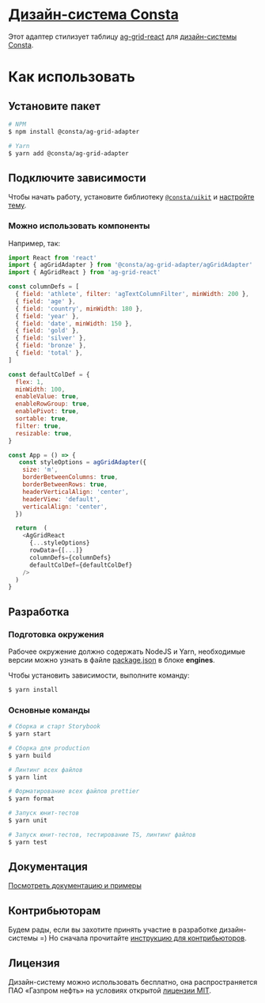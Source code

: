 # [Дизайн-система Consta](https://consta.design/)

Этот адаптер стилизует таблицу [ag-grid-react](https://www.ag-grid.com/react-data-grid/getting-started/) для [дизайн-системы Consta](https://consta.design/).

# Как использовать

## Установите пакет

```sh
# NPM
$ npm install @consta/ag-grid-adapter

# Yarn
$ yarn add @consta/ag-grid-adapter
```

## Подключите зависимости

Чтобы начать работу, установите библиотеку [`@consta/uikit`](https://www.npmjs.com/package/@consta/uikit) и [настройте тему](http://uikit.consta.design/?path=/docs/components-theme--playground).

### Можно использовать компоненты

Например, так:

```js
import React from 'react'
import { agGridAdapter } from '@consta/ag-grid-adapter/agGridAdapter'
import { AgGridReact } from 'ag-grid-react'

const columnDefs = [
  { field: 'athlete', filter: 'agTextColumnFilter', minWidth: 200 },
  { field: 'age' },
  { field: 'country', minWidth: 180 },
  { field: 'year' },
  { field: 'date', minWidth: 150 },
  { field: 'gold' },
  { field: 'silver' },
  { field: 'bronze' },
  { field: 'total' },
]

const defaultColDef = {
  flex: 1,
  minWidth: 100,
  enableValue: true,
  enableRowGroup: true,
  enablePivot: true,
  sortable: true,
  filter: true,
  resizable: true,
}

const App = () => {
   const styleOptions = agGridAdapter({
    size: 'm',
    borderBetweenColumns: true,
    borderBetweenRows: true,
    headerVerticalAlign: 'center',
    headerView: 'default',
    verticalAlign: 'center',
  })

  return  (
    <AgGridReact
      {...styleOptions}
      rowData={[...]}
      columnDefs={columnDefs}
      defaultColDef={defaultColDef}
    />
  )
}
```

## Разработка

### Подготовка окружения

Рабочее окружение должно содержать NodeJS и Yarn, необходимые версии можно узнать в файле [package.json](./package.json) в блоке **engines**.

Чтобы установить зависимости, выполните команду:

```sh
$ yarn install
```

### Основные команды

```sh
# Сборка и старт Storybook
$ yarn start

# Сборка для production
$ yarn build

# Линтинг всех файлов
$ yarn lint

# Форматирование всех файлов prettier
$ yarn format

# Запуск юнит-тестов
$ yarn unit

# Запуск юнит-тестов, тестирование TS, линтинг файлов
$ yarn test
```

## Документация

[Посмотреть документацию и примеры](http://ag-grid-adapter.consta.design/)

## Контрибьюторам

Будем рады, если вы захотите принять участие в разработке дизайн-системы =) Но сначала прочитайте [инструкцию для контрибьюторов](http://uikit.consta.design/?path=/docs/common-develop-contributors--page).

## Лицензия

Дизайн-систему можно использовать бесплатно, она распространяется ПАО «Газпром нефть» на условиях открытой [лицензии MIT](https://consta.design/static/licence_mit.pdf).
